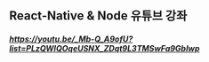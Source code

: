 ## React-Native & Node 유튜브 강좌
##### https://youtu.be/_Mb-Q_A9ofU?list=PLzQWIQOqeUSNX_ZDqt9L3TMSwFa9GbIwp